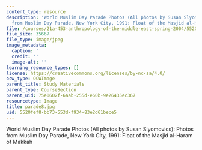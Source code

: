 ```yaml
---
content_type: resource
description: 'World Muslim Day Parade Photos (All photos by Susan Slyomovics): Photos
  from Muslim Day Parade, New York City, 1991: Float of the Masjid al-Haram of Makkah'
file: /courses/21a-453-anthropology-of-the-middle-east-spring-2004/5520fef8bb73553df93483e2d61bece5_parade8.jpg
file_size: 35667
file_type: image/jpeg
image_metadata:
  caption: ''
  credit: ''
  image-alt: ''
learning_resource_types: []
license: https://creativecommons.org/licenses/by-nc-sa/4.0/
ocw_type: OCWImage
parent_title: Study Materials
parent_type: CourseSection
parent_uid: 75e0602f-6aab-255d-e60b-9e26435ec367
resourcetype: Image
title: parade8.jpg
uid: 5520fef8-bb73-553d-f934-83e2d61bece5
---
```

World Muslim Day Parade Photos (All photos by Susan Slyomovics): Photos from Muslim Day Parade, New York City, 1991: Float of the Masjid al-Haram of Makkah